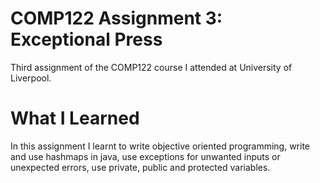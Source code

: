 # COMP122 Assignment 3: Exceptional Press
Third assignment of the COMP122 course I attended at University of Liverpool.
# What I Learned
In this assignment I learnt to write objective oriented programming, write and use hashmaps in java, use exceptions for unwanted inputs or unexpected errors, use private, public and protected variables.
